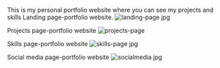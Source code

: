 This is my personal portfolio website where you can see my projects and skills 
Landing page-portfolio website.
![landing-page jpg](https://github.com/rushikeshbhand/portfolio-website/assets/112516622/5b81f87a-712c-4db8-b5ff-c4509fe82a41)





Projects page-portfolio website 
![projects-page](https://github.com/rushikeshbhand/portfolio-website/assets/112516622/9f2e2407-dc9b-45ea-980b-fdee99397e8e)





Skills page-portfolio website
![skills-page jpg](https://github.com/rushikeshbhand/portfolio-website/assets/112516622/9f10a743-7647-432e-879e-6c4390a3adc2)





Social media page-portfolio website
![socialmedia jpg](https://github.com/rushikeshbhand/portfolio-website/assets/112516622/563d9ddb-857c-47a0-ae0b-b4e81bc481e7)



